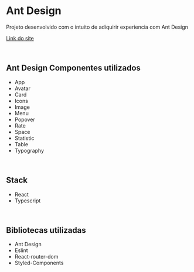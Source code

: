 # Ant Design

Projeto desenvolvido com o intuito de adiquirir experiencia com <a hre="https://ant.design/" target="_blank" >Ant Design</a>

<a href="https://ant-design-gamma.vercel.app/" target="_blank">Link do site</a>

<br>

## Ant Design Componentes utilizados

  * App
  * Avatar
  * Card
  * Icons
  * Image
  * Menu
  * Popover
  * Rate
  * Space
  * Statistic
  * Table
  * Typography

<br>

## Stack

 * React
 * Typescript

<br>

## Bibliotecas utilizadas

 * Ant Design
 * Eslint
 * React-router-dom
 * Styled-Components
